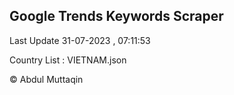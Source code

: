 

## Google Trends Keywords Scraper 
 
Last Update 31-07-2023 , 07:11:53

Country List :
VIETNAM.json



© Abdul Muttaqin 
